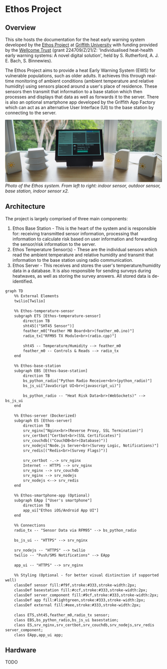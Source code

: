 # Ethos Project

## Overview

This site hosts the documentation for the heat early warning system developed by the [Ethos Project](https://www.griffith.edu.au/research/climate-action/climate-transitions/health/ethos-project) at [Griffith University](https://www.griffith.edu.au/) with funding provided by the [Wellcome Trust](https://wellcome.org/) (grant 224709/Z/21/Z: 'Individualised heat-health early warning systems: A novel digital solution', held by S. Rutherford, A. J. E. Bach, S. Binnewies).

The Ethos Project aims to provide a heat Early Warning System (EWS) for vulnerable populations, such as older adults. It achieves this through real-time monitoring of ambient conditions (ambient temperature and relative humidity) using sensors placed around a user's place of residence. These sensors then transmit that information to a base station which then processes and displays that data as well as forwards it to the server. There is also an optional smartphone app developed by the Griffith App Factory which can act as an alternative User Interface (UI) to the base station by connecting to the server.

![System](assets/system.JPG)
*Photo of the Ethos system. From left to right: indoor sensor, outdoor sensor, base station, indoor sensor x2.*

## Architecture

The project is largely comprised of three main components:

1. Ethos Base Station - This is the heart of the system and is responsible for: receiving transmitted sensor information, processing that information to calculate risk based on user information and forwarding the sensor/risk information to the server.
2. Ethos Temperature Sensor(s) - These are the individual sensors which read the ambient temperature and relative humidity and transmit that information to the base station using radio communication.
3. Ethos Server - This receives and stores the user's temperature/humidity data in a database. It is also responsible for sending surveys during heatwaves, as well as storing the survey answers. All stored data is de-identified.

``` mermaid
graph TD
    %% External Elements
    twilio[Twilio]

    %% Ethos-temperature-sensor
    subgraph ETS [Ethos-temperature-sensor]
        direction TB
        sht45[("SHT45 Sensor")]
        feather_m0["Feather M0 Board<br>(feather_m0.ino)"]
        radio_tx["RFM95 TX Module<br>(radio.cpp)"]

        sht45 -- Temperature/Humidity --> feather_m0
        feather_m0 -- Controls & Reads --> radio_tx
    end

    %% Ethos-base-station
    subgraph EBS [Ethos-base-station]
        direction TB
        bs_python_radio["Python Radio Receiver<br>(python_radio)"]
        bs_js_ui["JavaScript UI<br>(javascript_ui)"]

        bs_python_radio -- "Heat Risk Data<br>(WebSockets)" --> bs_js_ui
    end

    %% Ethos-server (Dockerized)
    subgraph ES [Ethos-server]
        direction TB
        srv_nginx["Nginx<br>(Reverse Proxy, SSL Termination)"]
        srv_certbot["Certbot<br>(SSL Certificates)"]
        srv_couchdb[("CouchDB<br>(Database)")]
        srv_nodejs["Node.js Server<br>(Survey Logic, Notifications)"]
        srv_redis[("Redis<br>(Survey Flags)")]

        srv_certbot -.-> srv_nginx
        Internet -- HTTPS --> srv_nginx
        srv_nginx --> srv_couchdb
        srv_nginx --> srv_nodejs
        srv_nodejs <--> srv_redis
    end

    %% Ethos-smartphone-app (Optional)
    subgraph EApp ["User's smartphone"]
        direction TB
        app_ui["Ethos iOS/Android App UI"]
    end

    %% Connections
    radio_tx -- "Sensor Data via RFM95" --> bs_python_radio

    bs_js_ui -- "HTTPS" --> srv_nginx

    srv_nodejs -- "HTTPS" --> twilio
    twilio -- "Push/SMS Notifications" --> EApp

    app_ui -- "HTTPS" --> srv_nginx

    %% Styling (Optional - for better visual distinction if supported well)
    classDef sensor fill:#f9f,stroke:#333,stroke-width:2px;
    classDef basestation fill:#ccf,stroke:#333,stroke-width:2px;
    classDef server_component fill:#9cf,stroke:#333,stroke-width:2px;
    classDef app fill:#lightgreen,stroke:#333,stroke-width:2px;
    classDef external fill:#eee,stroke:#333,stroke-width:2px;

    class ETS,sht45,feather_m0,radio_tx sensor;
    class EBS,bs_python_radio,bs_js_ui basestation;
    class ES,srv_nginx,srv_certbot,srv_couchdb,srv_nodejs,srv_redis server_component;
    class EApp,app_ui app;
```

## Hardware

TODO
